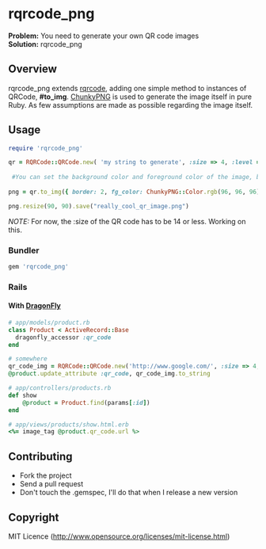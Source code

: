 # rqrcode_png
**Problem:** You need to generate your own QR code images  
**Solution:** rqrcode_png

## Overview
rqrcode_png extends [rqrcode](https://github.com/whomwah/rqrcode), adding one simple method to instances of QRCode, **\#to_img**. [ChunkyPNG](https://github.com/wvanbergen/chunky_png) is used to generate the image itself in pure Ruby. As few assumptions are made as possible regarding the image itself.


## Usage

```ruby
require 'rqrcode_png'

qr = RQRCode::QRCode.new( 'my string to generate', :size => 4, :level => :h ) #:size is optional, the same is to :level
 
 #You can set the background color and foreground color of the image, by passing a hash: {fg_color: ChunkyPNG::Color.rgb(233,233,233), border: 2, fg_color: BLACK}
 
png = qr.to_img({ border: 2, fg_color: ChunkyPNG::Color.rgb(96, 96, 96) })												# returns an instance of ChunkyPNG

png.resize(90, 90).save("really_cool_qr_image.png")
```

*NOTE:* For now, the :size of the QR code has to be 14 or less. Working on this.

### Bundler
```ruby
gem 'rqrcode_png'
```

### Rails

#### With [DragonFly](https://github.com/markevans/dragonfly)

```ruby
# app/models/product.rb
class Product < ActiveRecord::Base
  dragonfly_accessor :qr_code
end
```

```ruby
# somewhere
qr_code_img = RQRCode::QRCode.new('http://www.google.com/', :size => 4, :level => :h ).to_img
@product.update_attribute :qr_code, qr_code_img.to_string
```

```ruby
# app/controllers/products.rb
def show
	@product = Product.find(params[:id])
end
```

```ruby
# app/views/products/show.html.erb
<%= image_tag @product.qr_code.url %>
```

## Contributing
* Fork the project
* Send a pull request
* Don't touch the .gemspec, I'll do that when I release a new version

## Copyright
MIT Licence (http://www.opensource.org/licenses/mit-license.html)


